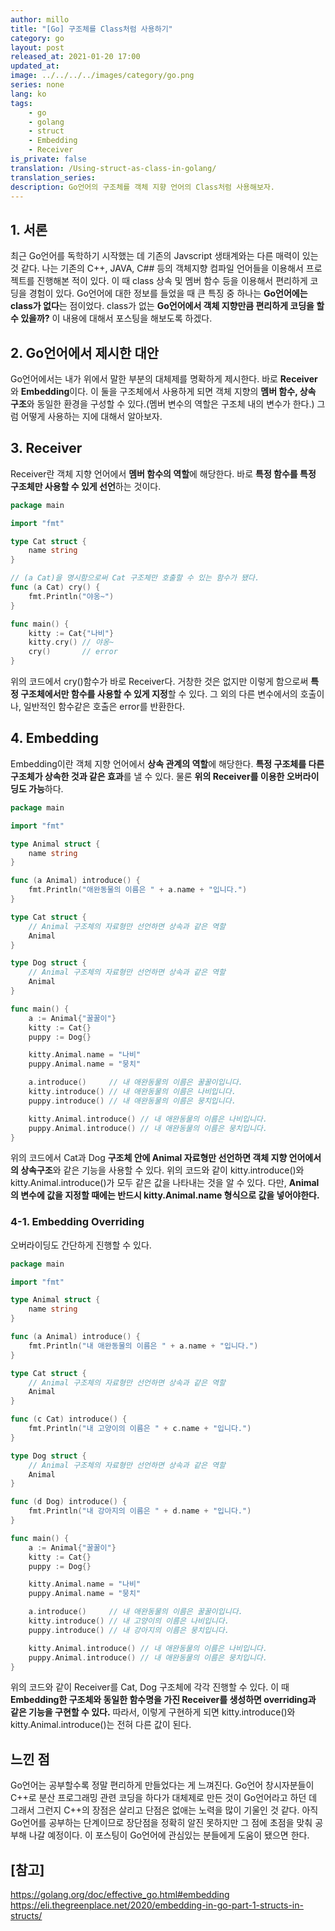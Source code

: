 ```yaml
---
author: millo
title: "[Go] 구조체를 Class처럼 사용하기"
category: go
layout: post
released_at: 2021-01-20 17:00
updated_at:
image: ../../../../images/category/go.png
series: none
lang: ko
tags:
    - go
    - golang
    - struct
    - Embedding
    - Receiver
is_private: false
translation: /Using-struct-as-class-in-golang/
translation_series:
description: Go언어의 구조체를 객체 지향 언어의 Class처럼 사용해보자.
---
```


## 1. 서론

최근 Go언어를 독학하기 시작했는 데 기존의 Javscript 생태계와는 다른 매력이 있는 것 같다. 나는 기존의 C++, JAVA, C## 등의 객체지향 컴파일 언어들을 이용해서 프로젝트를 진행해본 적이 있다. 이 때 class 상속 및 멤버 함수 등을 이용해서 편리하게 코딩을 경험이 있다. Go언어에 대한 정보를 들었을 때 큰 특징 중 하나는 **Go언어에는 class가 없다**는 점이었다. class가 없는 **Go언어에서 객체 지향만큼 편리하게 코딩을 할 수 있을까?** 이 내용에 대해서 포스팅을 해보도록 하겠다.

## 2. Go언어에서 제시한 대안

Go언어에서는 내가 위에서 말한 부분의 대체제를 명확하게 제시한다. 바로 **Receiver**와 **Embedding**이다. 이 둘을 구조체에서 사용하게 되면 객체 지향의 **멤버 함수, 상속 구조**와 동일한 환경을 구성할 수 있다.(멤버 변수의 역할은 구조체 내의 변수가 한다.) 그럼 어떻게 사용하는 지에 대해서 알아보자.

## 3. Receiver

Receiver란 객체 지향 언어에서 **멤버 함수의 역할**에 해당한다. 바로 **특정 함수를 특정 구조체만 사용할 수 있게 선언**하는 것이다.

```go
package main

import "fmt"

type Cat struct {
	name string
}

// (a Cat)을 명시함으로써 Cat 구조체만 호출할 수 있는 함수가 됐다.
func (a Cat) cry() {
	fmt.Println("야옹~")
}

func main() {
	kitty := Cat{"나비"}
	kitty.cry() // 야옹~
	cry()       // error
}


```

위의 코드에서 cry()함수가 바로 Receiver다. 거창한 것은 없지만 이렇게 함으로써 **특정 구조체에서만 함수를 사용할 수 있게 지정**할 수 있다. 그 외의 다른 변수에서의 호출이나, 일반적인 함수같은 호출은 error를 반환한다.

## 4. Embedding

Embedding이란 객체 지향 언어에서 **상속 관계의 역할**에 해당한다. **특정 구조체를 다른 구조체가 상속한 것과 같은 효과**를 낼 수 있다. 물론 **위의 Receiver를 이용한 오버라이딩도 가능**하다.

```go
package main

import "fmt"

type Animal struct {
	name string
}

func (a Animal) introduce() {
	fmt.Println("애완동물의 이름은 " + a.name + "입니다.")
}

type Cat struct {
	// Animal 구조체의 자료형만 선언하면 상속과 같은 역할
	Animal
}

type Dog struct {
	// Animal 구조체의 자료형만 선언하면 상속과 같은 역할
	Animal
}

func main() {
	a := Animal{"꿀꿀이"}
	kitty := Cat{}
	puppy := Dog{}

	kitty.Animal.name = "나비"
	puppy.Animal.name = "뭉치"

	a.introduce()     // 내 애완동물의 이름은 꿀꿀이입니다.
	kitty.introduce() // 내 애완동물의 이름은 나비입니다.
	puppy.introduce() // 내 애완동물의 이름은 뭉치입니다.

	kitty.Animal.introduce() // 내 애완동물의 이름은 나비입니다.
	puppy.Animal.introduce() // 내 애완동물의 이름은 뭉치입니다.
}

```

위의 코드에서 Cat과 Dog **구조체 안에 Animal 자료형만 선언하면 객체 지향 언어에서의 상속구조**와 같은 기능을 사용할 수 있다. 위의 코드와 같이 kitty.introduce()와 kitty.Animal.introduce()가 모두 같은 값을 나타내는 것을 알 수 있다. 다만, **Animal의 변수에 값을 지정할 때에는 반드시 kitty.Animal.name 형식으로 값을 넣어야한다.**

### 4-1. Embedding Overriding

오버라이딩도 간단하게 진행할 수 있다.

```go
package main

import "fmt"

type Animal struct {
	name string
}

func (a Animal) introduce() {
	fmt.Println("내 애완동물의 이름은 " + a.name + "입니다.")
}

type Cat struct {
	// Animal 구조체의 자료형만 선언하면 상속과 같은 역할
	Animal
}

func (c Cat) introduce() {
	fmt.Println("내 고양이의 이름은 " + c.name + "입니다.")
}

type Dog struct {
	// Animal 구조체의 자료형만 선언하면 상속과 같은 역할
	Animal
}

func (d Dog) introduce() {
	fmt.Println("내 강아지의 이름은 " + d.name + "입니다.")
}

func main() {
	a := Animal{"꿀꿀이"}
	kitty := Cat{}
	puppy := Dog{}

	kitty.Animal.name = "나비"
	puppy.Animal.name = "뭉치"

	a.introduce()     // 내 애완동물의 이름은 꿀꿀이입니다.
	kitty.introduce() // 내 고양이의 이름은 나비입니다.
	puppy.introduce() // 내 강아지의 이름은 뭉치입니다.

	kitty.Animal.introduce() // 내 애완동물의 이름은 나비입니다.
	puppy.Animal.introduce() // 내 애완동물의 이름은 뭉치입니다.
}
```

위의 코드와 같이 Receiver를 Cat, Dog 구조체에 각각 진행할 수 있다. 이 때 **Embedding한 구조체와 동일한 함수명을 가진 Receiver를 생성하면 overriding과 같은 기능을 구현할 수 있다.** 따라서, 이렇게 구현하게 되면 kitty.introduce()와 kitty.Animal.introduce()는 전혀 다른 값이 된다.

## 느낀 점

Go언어는 공부할수록 정말 편리하게 만들었다는 게 느껴진다. Go언어 창시자분들이 C++로 분산 프로그래밍 관련 코딩을 하다가 대체제로 만든 것이 Go언어라고 하던 데 그래서 그런지 C++의 장점은 살리고 단점은 없애는 노력을 많이 기울인 것 같다. 아직 Go언어를 공부하는 단계이므로 장단점을 정확히 알진 못하지만 그 점에 초점을 맞춰 공부해 나갈 예정이다. 이 포스팅이 Go언어에 관심있는 분들에게 도움이 됐으면 한다.

## [참고]

https://golang.org/doc/effective_go.html#embedding
https://eli.thegreenplace.net/2020/embedding-in-go-part-1-structs-in-structs/
